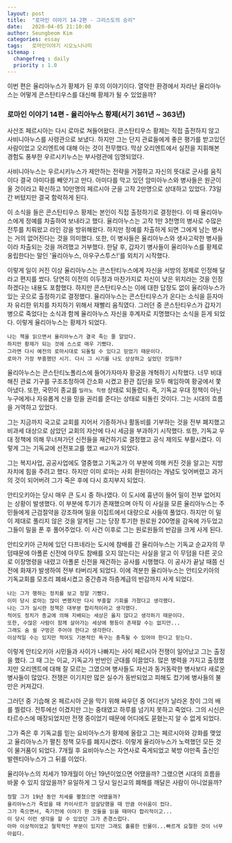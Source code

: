```yaml
---
layout: post
title:  "로마인 이야기 14-2편 - 그리스도의 승리"
date:   2020-04-05 21:10:00
author: Seungbeom Kim
categories: essay
tags:	로마인이야기 시오노나나미
sitemap :
  changefreq : daily
  priority : 1.0
---
```


이번 편은 율리아누스가 황제가 된 후의 이야기이다. 열악한 환경에서 자라난 율리아누스는 어떻게 콘스탄티우스를 대신해 황제가 될 수 있었을까?

### 로마인 이야기 14편 - 율리아누스 황제(서기 361년 ~ 363년)

사산조 페르시아는 다시 로마로 쳐들어왔다. 콘스탄티우스 황제는 직접 출전하지 않고 사비니아누스를 사령관으로 보냈다. 하지만 그는 단지 관료들에게 좋은 평가를 받고있던 사람이었고 오리엔트에 대해 아는 것이 전무했다. 막상 오리엔트에서 실전을 지휘해본 경험도 풍부한 우르시키누스는 부사령관에 임명되었다.

사비니아누스는 우르시키누스가 제안하는 전략을 거절하고 자신의 뜻대로 군사를 움직이다 결국 아미다를 빼앗기고 만다. 아미다를 막고 있던 암미아누스와 병사들은 원군이 올 것이라고 확신하고 10만명의 페르시아 군을 고작 2만명으로 상대하고 있었다. 73일간 버텼지만 결국 함락하게 된다.

이 소식을 들은 콘스탄티우스 황제는 본인이 직접 출정하기로 결정한다. 이 때 율리아누스에게 정예를 차출하여 보내라고 했다. 율리아누스는 고작 1만 3천명의 병사로 수많은 전투를 치뤄왔고 라인 강을 방위해왔다. 하지만 정예를 차출하게 되면 그에게 남는 병사는 거의 없어진다는 것을 의미했다. 또한, 이 병사들은 율리아누스와 생사고락한 병사들이라 차출되는 것을 꺼려했고 거부했다. 한달 후, 갑자기 병사들이 율리아누스를 황제로 옹립한다는 말인 '율리아누스, 아우구스투스!'를 외치기 시작했다.

이렇게 일이 커진 이상 율리아누스는 콘스탄티누스에게 자신을 서방의 정제로 인정해 달라고 편지를 썼다. 당연히 이전의 이두정과 마찬가지로 자신이 낮은 위치라는 것을 인정하겠다는 내용도 포함했다. 하지만 콘스탄티우스는 이에 대한 답장도 없이 율리아누스가 있는 곳으로 출정하기로 결정했다. 율리아누스는 콘스탄티우스가 온다는 소식을 듣자마자 유리한 위치를 차지하기 위해서 재빨리 움직였다. 그러던 중 콘스탄티우스가 갑자기 병으로 죽었다는 소식과 함께 율리아누스 자신을 후계자로 지명했다는 소식을 듣게 되었다. 이렇게 율리아누스는 황제가 되었다.

```
나는 책을 읽으면서 율리아누스가 결국 죽는 줄 알았다.
하지만 황제가 되는 것에 스스로 매우 기뻤다.
그라면 다시 예전의 로마시대로 되돌릴 수 있다고 믿었기 때문이다.
로마가 가장 부흥했던 시기. 다시 그 시기를 나도 상상하고 싶었던 것일까?
```

율리아누스는 콘스탄티노폴리스에 들어가자마자 황궁을 개혁하기 시작했다. 너무 비대해진 관료 기구를 구조조정하여 간소화 시켰고 환관 집단을 모두 해임하여 황궁에서 쫓아냈다. 또한, 국민이 종교를 `밀라노 칙령` 상태로 되돌렸다. 즉, 기독교 우대 정책이 아닌 누구에게나 자유롭게 신을 믿을 권리를 준다는 상태로 되돌린 것이다. 그는 시대의 흐름을 거역하고 있었다.

그는 지금까지 국고로 교회를 지어서 기증하거나 활동비를 기부하는 것을 전부 폐지했고 비과세 대상으로 삼았던 교회의 자산에 다시 세금을 부과하기 시작했다. 또한, 기독교 우대 정책에 의해 무너져가던 신전들을 재건하기로 결정했고 공식 제의도 부활시켰다. 이렇게 그는 기독교에 선전포고를 했고 `배교자`가 되었다.

그는 복지사업, 공공사업에도 열중했고 기독교가 이 부분에 의해 커진 것을 알고는 지방자치에 힘을 주려고 했다. 하지만 이미 로마는 사회 환원이라는 개념도 잊어버렸고 과거의 것이 되어버려 그가 죽은 후에 다시 흐지부지 되었다.

안티오키아는 당시 매우 큰 도시 중 하나였다. 이 도시에 흉년이 들어 밀이 전부 없어지는 상황이 발생했다. 이 부분에 투기가 존재했으며 아직 이 사실을 모른 율리아누스는 주민들에게 근검절약을 강조하며 밀을 이집트에서 대량으로 사들여 풀었다. 하지만 이 밀이 제대로 풀리지 않은 것을 알게된 그는 당장 투기한 원로원 200명을 감옥에 가두었고 그들이 밀을 푼 후 풀어주었다. 이 사건 이후로 그는 원로원들의 반감을 크게 사게 된다.

안티오키아 근처에 있던 다프네라는 도시에 참배를 간 율리아누스는 기독교 순교자의 무덤때문에 아폴론 신전에 아무도 참배를 오지 않는다는 사실을 알고 이 무덤을 다른 곳으로 이장명령을 내렸고 아폴론 신전을 재건하는 공사를 시행했다. 이 공사가 끝날 때쯤 신전에 화재가 발생하여 전부 타버리게 되었다. 이에 격분한 율리아누스는 안티오키아의 기독교회를 모조리 폐쇄시켰고 중간층과 하층계급의 반감까지 사게 되었다.

```
나는 그가 행하는 정치를 보고 정말 기뻤다.
이미 당시 로마는 많이 변했지만 다시 부흥할 기회를 가졌다고 생각했다.
나는 그가 실시한 정책은 대부분 합리적이라고 생각했다.
적어도 정치가 종교에 의해 지배되는 세상은 옳지 않다고 생각하기 때문이다.
또한, 수많은 사람이 함께 살아가는 세상에 평등이 존재할 수는 없지만...
그래도 숨 쉴 구멍은 주어야 한다고 생각한다.
이상적일 수는 있지만 적어도 기본적인 욕구는 충족될 수 있어야 한다고 믿는다.
```

이렇게 안티오키아 시민들과 사이가 나빠지는 사이 페르시아 전쟁이 일어났고 그는 출정을 했다. 그 때 그는 이교, 기독교가 반반인 군대를 이끌었다. 많은 병력을 가지고 출정했지만 오리엔트에 대해 잘 모르는 그였으며 병사들도 자신과 동거동락한 병사보다 새로운 병사들이 많았다. 전쟁은 이기지만 많은 실수가 동반되었고 피해도 컸기에 병사들의 불만은 커져갔다.

그러던 중 기습해 온 페르시아 군을 막기 위해 싸우던 중 어디선가 날라온 창이 그의 배를 찔렀다. 전투에선 이겼지만 그는 중태였고 하루를 넘기지 못하고 죽었다. 그의 시신은 타르수스에 매장되었지만 전쟁 중이었기 때문에 어디에도 묻혔는지 알 수 없게 되었다.

그가 죽은 후 기독교를 믿는 요비아누스가 황제에 올랐고 그는 페르시아와 강화를 맺었고 율리아누스가 펼친 정책 모두를 폐지시켰다. 이렇게 율리아누스가 노력했던 모든 것이 물거품이 되었다. 7개월 후 요비아누스는 자연사로 죽게되었고 북방 야만족 출신인 발렌티아누스가 그 뒤를 이었다.

율리아누스의 치세가 19개월이 아닌 19년이었으면 어땠을까? 그랬으면 시대의 흐름을 바꿀 수 있지 않았을까? 유일하게 그 당시 일신교의 폐해를 깨달은 사람이 아니었을까?

```
정말 그가 19년 동안 치세를 펼쳤으면 어땠을까?
율리아누스가 죽었을 때 카이사르가 암살당했을 때 만큼 아쉬움이 컸다.
그가 죽으면서, 죽기전에 이야기 한 것들을 읽을 때마다 합리적이고...
이 당시 이런 생각을 할 수 있었던 그가 존경스럽다.
아마 이상적이었고 철학적인 부분이 있지만 그래도 훌륭한 인물이...빠르게 요절한 것이 너무 아쉽다.
```
